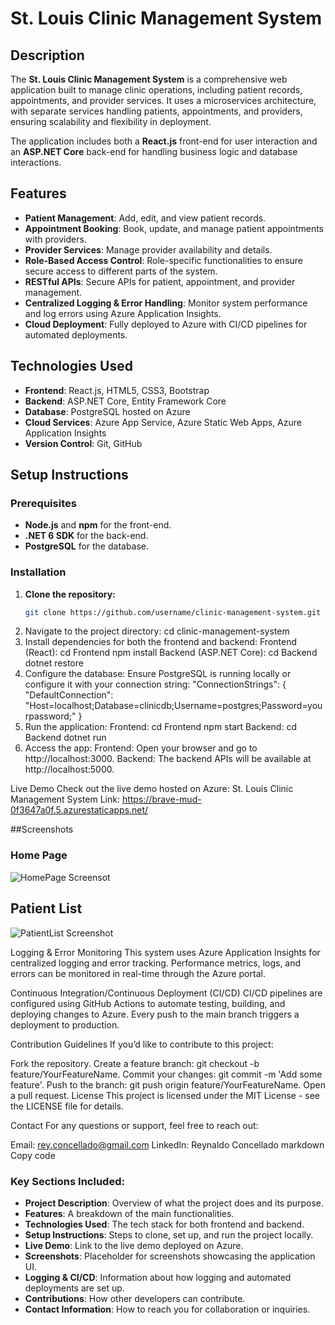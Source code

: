 # St. Louis Clinic Management System

## Description
The **St. Louis Clinic Management System** is a comprehensive web application built to manage clinic operations, including patient records, appointments, and provider services. It uses a microservices architecture, with separate services handling patients, appointments, and providers, ensuring scalability and flexibility in deployment.

The application includes both a **React.js** front-end for user interaction and an **ASP.NET Core** back-end for handling business logic and database interactions.

## Features
- **Patient Management**: Add, edit, and view patient records.
- **Appointment Booking**: Book, update, and manage patient appointments with providers.
- **Provider Services**: Manage provider availability and details.
- **Role-Based Access Control**: Role-specific functionalities to ensure secure access to different parts of the system.
- **RESTful APIs**: Secure APIs for patient, appointment, and provider management.
- **Centralized Logging & Error Handling**: Monitor system performance and log errors using Azure Application Insights.
- **Cloud Deployment**: Fully deployed to Azure with CI/CD pipelines for automated deployments.

## Technologies Used
- **Frontend**: React.js, HTML5, CSS3, Bootstrap
- **Backend**: ASP.NET Core, Entity Framework Core
- **Database**: PostgreSQL hosted on Azure
- **Cloud Services**: Azure App Service, Azure Static Web Apps, Azure Application Insights
- **Version Control**: Git, GitHub

## Setup Instructions

### Prerequisites
- **Node.js** and **npm** for the front-end.
- **.NET 6 SDK** for the back-end.
- **PostgreSQL** for the database.

### Installation

1. **Clone the repository:**
   ```bash
   git clone https://github.com/username/clinic-management-system.git
2. Navigate to the project directory:
   cd clinic-management-system
3. Install dependencies for both the frontend and backend:
    Frontend (React):
      cd Frontend
      npm install
    Backend (ASP.NET Core):
      cd Backend
      dotnet restore
4. Configure the database: Ensure PostgreSQL is running locally or configure it with your connection string:
    "ConnectionStrings": {
       "DefaultConnection": "Host=localhost;Database=clinicdb;Username=postgres;Password=yourpassword;"
    }
5. Run the application:
    Frontend:
      cd Frontend
      npm start
    Backend:
      cd Backend
      dotnet run
6. Access the app:
    Frontend: Open your browser and go to http://localhost:3000.
    Backend: The backend APIs will be available at http://localhost:5000.

Live Demo
Check out the live demo hosted on Azure: St. Louis Clinic Management System Link: https://brave-mud-0f3647a0f.5.azurestaticapps.net/

##Screenshots

### Home Page
![HomePage Screensot](https://github.com/rconcellado/StLouisClinic/blob/main/2024-09-26%2019_55_17-.png?raw=true)

## Patient List
![PatientList Screenshot](https://github.com/rconcellado/StLouisClinic/blob/main/2024-09-26%2020_05_00-.png?raw=true)

Logging & Error Monitoring
This system uses Azure Application Insights for centralized logging and error tracking. Performance metrics, logs, and errors can be monitored in real-time through the Azure portal.

Continuous Integration/Continuous Deployment (CI/CD)
CI/CD pipelines are configured using GitHub Actions to automate testing, building, and deploying changes to Azure. Every push to the main branch triggers a deployment to production.

Contribution Guidelines
If you’d like to contribute to this project:

Fork the repository.
Create a feature branch: git checkout -b feature/YourFeatureName.
Commit your changes: git commit -m 'Add some feature'.
Push to the branch: git push origin feature/YourFeatureName.
Open a pull request.
License
This project is licensed under the MIT License - see the LICENSE file for details.

Contact
For any questions or support, feel free to reach out:

Email: rey.concellado@gmail.com
LinkedIn: Reynaldo Concellado
markdown
Copy code

### Key Sections Included:
- **Project Description**: Overview of what the project does and its purpose.
- **Features**: A breakdown of the main functionalities.
- **Technologies Used**: The tech stack for both frontend and backend.
- **Setup Instructions**: Steps to clone, set up, and run the project locally.
- **Live Demo**: Link to the live demo deployed on Azure.
- **Screenshots**: Placeholder for screenshots showcasing the application UI.
- **Logging & CI/CD**: Information about how logging and automated deployments are set up.
- **Contributions**: How other developers can contribute.
- **Contact Information**: How to reach you for collaboration or inquiries.
